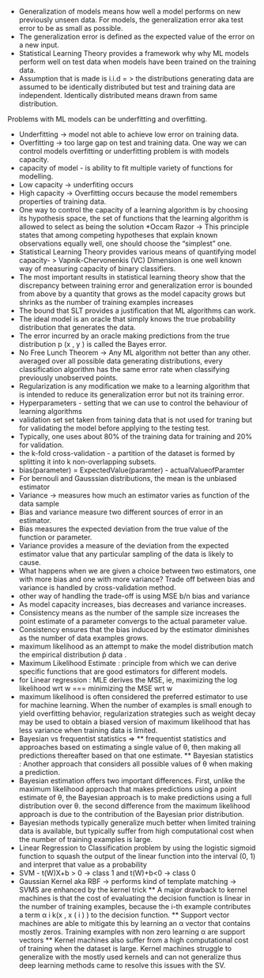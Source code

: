 * Generalization of models means how well a model performs on new previously unseen data.
For models, the generalization error aka test error to be as small as possible.
* The generalization error is defined as the expected value of the error on a new input.
* Statistical Learning Theory provides a framework why why ML models perform well on test data when models have been
trained on the training data.
* Assumption that is made is i.i.d = > the distributions generating data are assumed to be identically distributed but
test and training data are independent. Identically distributed means drawn from same distribution.

Problems with ML models can be underfitting and overfitting.
* Underfitting -> model not able to achieve low error on training data.
* Overfitting -> too large gap on test and training data.
One way we can control models overfitting or underfitting problem is with models capacity.
*  capacity of model - is ability to fit multiple variety of functions for modelling.
* Low capacity -> underfiting occurs
* High capacity -> Overfitting occurs because the model remembers properties of training data.
* One way to control the capacity of a learning algorithm is by choosing its hypothesis space, the set of functions that
 the learning algorithm is allowed to select as being the solution
 *Occam Razor -> This principle states that among competing hypotheses that explain known observations equally well, one
should choose the “simplest” one.
* Statistical Learning Theory provides various means of quantifying model capacity- > Vapnik-Chervonenkis (VC) Dimension is one
well known way of measuring capacity of binary classifiers.
* The most important results in statistical learning theory show that the discrepancy between training error and
generalization error is bounded from above by a quantity that grows as the model capacity grows but
shrinks as the number of training examples increases
* The bound that SLT provides a justification that ML algorithms can work.
* The ideal model is an oracle that simply knows the true probability distribution  that generates the data.
* The error incurred by an oracle making predictions from the true distribution p (x , y ) is called the Bayes error.
* No Free Lunch Theorem -> Any ML algorithm not better than any other. averaged over all possible data generating
 distributions, every classification algorithm has the same error rate when classifying previously unobserved points.
* Regularization is any modification we make to a learning algorithm that is intended to reduce its generalization error but not its
training error.
* Hyperparameters - setting that we can use to control the behaviour of learning algorithms
* validation set set taken from taining data that is not used for traning but for validating the model before applying to
the testing test.
* Typically, one uses about 80% of the training data for training and 20% for validation.
* the k-fold cross-validation - a partition of the dataset is formed by splitting it into k non-overlapping subsets.
* bias(parameter) = ExpectedValue(paramter) - actualValueofParamter
* For bernouli and Gausssian distributions, the mean is the unbiased estimator
* Variance -> measures how much an estimator varies as function of the data sample
* Bias and variance measure two different sources of error in an estimator.
* Bias measures the expected deviation from the true value of the function or parameter.
* Variance provides a measure of the deviation from the expected estimator value that any particular sampling of the data is likely to cause.
* What happens when we are given a choice between two estimators, one with more bias and one with more variance?  Trade off between bias and variance is handled by cross-validation method.
* other way of handling the trade-off is using MSE b/n bias and variance
* As model capacity increases, bias decreases and variance increases.
* Consistency means as the number of the sample size increases the point estimate of a parameter convergs to the actual parameter value.
* Consistency ensures that the bias induced by the estimator diminishes as the number of data examples grows.
* maximum likelihood as an attempt to make the model distribution match the empirical distribution p̂ data .
* Maximum Likelihood Estimate : principle from which we can derive specific functions that are good estimators for different models.
* for Linear regression : MLE derives the MSE, ie, maximizing the log likelihood wrt w === minimizing the MSE wrt w
* maximum likelihood is often considered the preferred estimator to use for machine learning. When the number
of examples is small enough to yield overfitting behavior, regularization strategies
such as weight decay may be used to obtain a biased version of maximum likelihood
that has less variance when training data is limited.
* Bayesian vs frequentist statistics =>
** frequentist statistics and approaches based on estimating a single value of θ, then making all predictions thereafter based on that one
estimate.
** Bayesian statistics : Another approach  that considers all possible values of θ when making a prediction.
* Bayesian estimation offers two important differences. First, unlike the maximum likelihood approach that makes
predictions using a point estimate of θ, the Bayesian approach is to make predictions
using a full distribution over θ. the second difference from the maximum likelihood approach is due to the contribution of the Bayesian prior distribution.
* Bayesian methods typically generalize much better when limited training data is available, but typically suffer from high computational cost when the number of
training examples is large.
* Linear Regression to Classification problem by using the logistic sigmoid function to squash the output of the linear function into the
interval (0, 1) and interpret that value as a probability
* SVM - t(W)X+b > 0 -> class 1 and t(W)+b<0 -> class 0
* Gaussian Kernel aka RBF ->  performs kind of template matching  -> SVMS are enhanced by the kernel trick
** A major drawback to kernel machines is that the cost of evaluating the decision function is linear in the number of training examples, because the i-th example
contributes a term α i k(x , x ( i ) ) to the decision function.
** Support vector machines are able to mitigate this by learning an α vector that contains mostly zeros. Training examples with non zero learning α are support vectors
** Kernel machines also suffer from a high computational cost of training when the dataset is large. Kernel machines struggle to generalize with the mostly used kernels and
can not generalize thus deep learning methods came to resolve this issues with the SV.